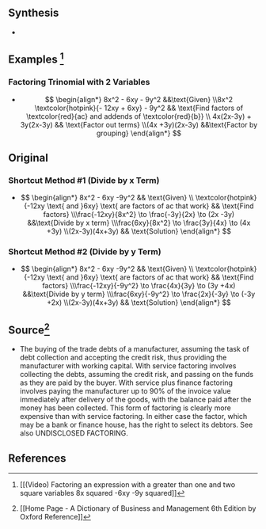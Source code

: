 
## Synthesis
- 
## Examples [^1]
### Factoring Trinomial with 2 Variables
- $$ \begin{align*} 8x^2 - 6xy - 9y^2 &&\text{Given} \\8x^2 \textcolor{hotpink}{- 12xy + 6xy} - 9y^2 && \text{Find factors of \textcolor{red}{ac} and addends of \textcolor{red}{b}} \\ 4x(2x-3y) + 3y(2x-3y) && \text{Factor out terms} \\(4x +3y)(2x-3y) &&\text{Factor by grouping} \end{align*}  $$
## Original
### Shortcut Method #1 (Divide by x Term)
- $$ \begin{align*} 8x^2 - 6xy -9y^2 && \text{Given} \\ \textcolor{hotpink}{-12xy \text{ and }6xy} \text{ are factors of ac that work} && \text{Find factors} \\\frac{-12xy}{8x^2} \to \frac{-3y}{2x} \to (2x -3y) &&\text{Divide by x term} \\\frac{6xy}{8x^2} \to \frac{3y}{4x} \to (4x +3y) \\(2x-3y)(4x+3y) && \text{Solution} \end{align*}  $$
### Shortcut Method #2 (Divide by y Term)
- $$ \begin{align*} 8x^2 - 6xy -9y^2 && \text{Given} \\ \textcolor{hotpink}{-12xy \text{ and }6xy} \text{ are factors of ac that work} && \text{Find factors} \\\frac{-12xy}{-9y^2} \to \frac{4x}{3y} \to (3y +4x) &&\text{Divide by y term} \\\frac{6xy}{-9y^2} \to \frac{2x}{-3y} \to (-3y +2x) \\(2x-3y)(4x+3y) && \text{Solution} \end{align*}  $$
## Source[^2]
- The buying of the trade debts of a manufacturer, assuming the task of debt collection and accepting the credit risk, thus providing the manufacturer with working capital. With service factoring involves collecting the debts, assuming the credit risk, and passing on the funds as they are paid by the buyer. With service plus finance factoring involves paying the manufacturer up to $90 \%$ of the invoice value immediately after delivery of the goods, with the balance paid after the money has been collected. This form of factoring is clearly more expensive than with service factoring. In either case the factor, which may be a bank or finance house, has the right to select its debtors. See also UNDISCLOSED FACTORING.
## References
[^1]: [[(Video) Factoring an expression with a greater than one and two square variables 8x squared -6xy -9y squared]]
[^2]: [[Home Page - A Dictionary of Business and Management 6th Edition by Oxford Reference]]